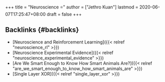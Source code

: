 +++
title = "Neuroscience ⭐"
author = ["Jethro Kuan"]
lastmod = 2020-06-07T17:25:47+08:00
draft = false
+++

## Backlinks {#backlinks}

- [Neuroscience and Reinforcement Learning]({{< relref "neuroscience_rl" >}})
- [Neuroscience Experimental Evidence]({{< relref "neuroscience_experimental_evidence" >}})
- [Are We Smart Enough to Know How Smart Animals Are?]({{< relref "are_we_smart_enough_to_know_how_smart_animals_are" >}})
- [Single Layer XOR]({{< relref "single_layer_xor" >}})
